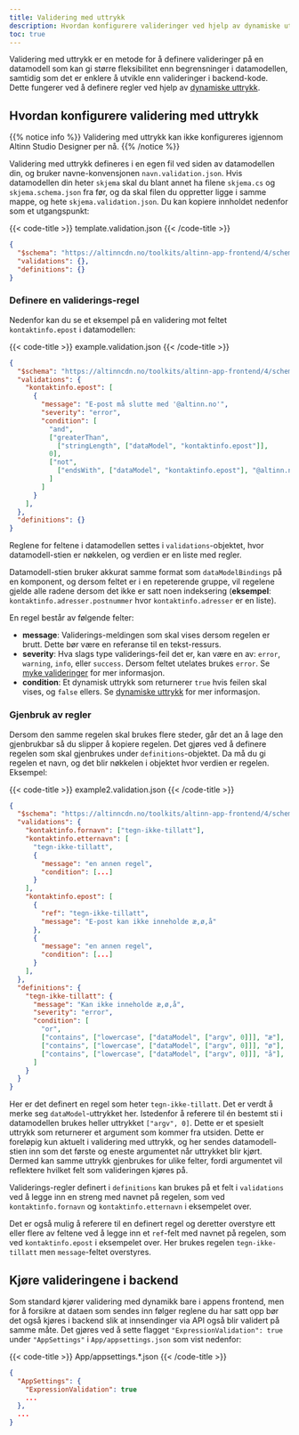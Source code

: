 ```yaml
---
title: Validering med uttrykk
description: Hvordan konfigurere valideringer ved hjelp av dynamiske uttrykk
toc: true
---
```


Validering med uttrykk er en metode for å definere valideringer på en datamodell som kan gi større fleksibilitet enn begrensninger i datamodellen, samtidig som det er enklere å utvikle enn valideringer i backend-kode.
Dette fungerer ved å definere regler ved hjelp av [dynamiske uttrykk](/nb/altinn-studio/v8/reference/logic/expressions/).

## Hvordan konfigurere validering med uttrykk

{{% notice info %}}
Validering med uttrykk kan ikke konfigureres igjennom Altinn Studio Designer per nå.
{{% /notice %}}

Validering med uttrykk defineres i en egen fil ved siden av datamodellen din, og bruker navne-konvensjonen `navn.validation.json`.
Hvis datamodellen din heter `skjema` skal du blant annet ha filene `skjema.cs` og `skjema.schema.json` fra før, og da skal filen du oppretter ligge i samme mappe, og hete `skjema.validation.json`.
Du kan kopiere innholdet nedenfor som et utgangspunkt:

{{< code-title >}}
template.validation.json
{{< /code-title >}}
```json
{
  "$schema": "https://altinncdn.no/toolkits/altinn-app-frontend/4/schemas/json/validation/validation.schema.v1.json",
  "validations": {},
  "definitions": {}
}
```

### Definere en validerings-regel

Nedenfor kan du se et eksempel på en validering mot feltet `kontaktinfo.epost` i datamodellen:

{{< code-title >}}
example.validation.json
{{< /code-title >}}
```json
{
  "$schema": "https://altinncdn.no/toolkits/altinn-app-frontend/4/schemas/json/validation/validation.schema.v1.json",
  "validations": {
    "kontaktinfo.epost": [
      {
        "message": "E-post må slutte med '@altinn.no'",
        "severity": "error",
        "condition": [
          "and",
          ["greaterThan", 
            ["stringLength", ["dataModel", "kontaktinfo.epost"]], 
          0],
          ["not", 
            ["endsWith", ["dataModel", "kontaktinfo.epost"], "@altinn.no"]
          ]
        ]
      }
    ],
  },
  "definitions": {}
}
```

Reglene for feltene i datamodellen settes i `validations`-objektet, hvor datamodell-stien er nøkkelen, og verdien er en liste med regler.

Datamodell-stien bruker akkurat samme format som `dataModelBindings` på en komponent, og dersom feltet er i en repeterende gruppe, vil regelene gjelde alle radene dersom det ikke er satt noen indeksering (**eksempel**: `kontaktinfo.adresser.postnummer` hvor `kontaktinfo.adresser` er en liste).

En regel består av følgende felter:

- **message**: Validerings-meldingen som skal vises dersom regelen er brutt. Dette bør være en referanse til en tekst-ressurs.
- **severity**: Hva slags type validerings-feil det er, kan være en av: `error`, `warning`, `info`, eller `success`. Dersom feltet utelates brukes `error`. Se [myke valideringer](/nb/altinn-studio/v8/reference/logic/validation/#myke-valideringer) for mer informasjon.
- **condition**: Et dynamisk uttrykk som returnerer `true` hvis feilen skal vises, og `false` ellers. Se [dynamiske uttrykk](/nb/altinn-studio/v8/reference/logic/expressions/) for mer informasjon.

### Gjenbruk av regler

Dersom den samme regelen skal brukes flere steder, går det an å lage den gjenbrukbar så du slipper å kopiere regelen. Det gjøres ved å definere regelen som skal gjenbrukes under `definitions`-objektet. 
Da må du gi regelen et navn, og det blir nøkkelen i objektet hvor verdien er regelen. Eksempel: 

{{< code-title >}}
example2.validation.json
{{< /code-title >}}
```json
{
  "$schema": "https://altinncdn.no/toolkits/altinn-app-frontend/4/schemas/json/validation/validation.schema.v1.json",
  "validations": {
    "kontaktinfo.fornavn": ["tegn-ikke-tillatt"],
    "kontaktinfo.etternavn": [
      "tegn-ikke-tillatt",
      {
        "message": "en annen regel",
        "condition": [...]
      }
    ],
    "kontaktinfo.epost": [
      {
        "ref": "tegn-ikke-tillatt",
        "message": "E-post kan ikke inneholde æ,ø,å"
      },
      {
        "message": "en annen regel",
        "condition": [...]
      }
    ],
  },
  "definitions": {
    "tegn-ikke-tillatt": {
      "message": "Kan ikke inneholde æ,ø,å",
      "severity": "error",
      "condition": [
        "or",
        ["contains", ["lowercase", ["dataModel", ["argv", 0]]], "æ"],
        ["contains", ["lowercase", ["dataModel", ["argv", 0]]], "ø"],
        ["contains", ["lowercase", ["dataModel", ["argv", 0]]], "å"],
      ]
    }
  }
}
```

Her er det definert en regel som heter `tegn-ikke-tillatt`. Det er verdt å merke seg `dataModel`-uttrykket her. Istedenfor å referere til én bestemt sti i datamodellen brukes heller uttrykket `["argv", 0]`. 
Dette er et spesielt uttrykk som returnerer et argument som kommer fra utsiden. Dette er foreløpig kun aktuelt i validering med uttrykk, og her sendes datamodell-stien inn som det første og eneste argumentet når uttrykket blir kjørt. 
Dermed kan samme uttrykk gjenbrukes for ulike felter, fordi argumentet vil reflektere hvilket felt som valideringen kjøres på.

Validerings-regler definert i `definitions` kan brukes på et felt i `validations` ved å legge inn en streng med navnet på regelen, som ved `kontaktinfo.fornavn` og `kontaktinfo.etternavn` i eksempelet over. 

Det er også mulig å referere til en definert regel og deretter overstyre ett eller flere av feltene ved å legge inn et `ref`-felt med navnet på regelen, som ved `kontaktinfo.epost` i eksempelet over. Her brukes regelen `tegn-ikke-tillatt` men `message`-feltet overstyres.


## Kjøre valideringene i backend

Som standard kjører validering med dynamikk bare i appens frontend, men for å forsikre at dataen som sendes inn følger reglene du har satt opp bør det også kjøres i backend slik at innsendinger via API også blir validert på samme måte.
Det gjøres ved å sette flagget `"ExpressionValidation": true` under `"AppSettings"` i `App/appsettings.json` som vist nedenfor:

{{< code-title >}}
App/appsettings.*.json
{{< /code-title >}}
```json
{
  "AppSettings": {
    "ExpressionValidation": true
    ...
  },
  ...
}
```
